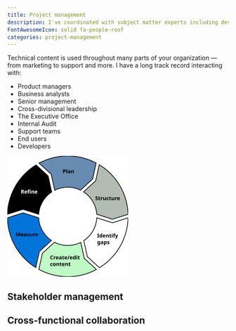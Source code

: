 ```yaml
---
title: Project management
description: I've coordinated with subject matter experts including developers, product managers, support teams, and senior management.
FontAwesomeIcon: solid fa-people-roof
categories: project-management
---
```


Technical content is used throughout many parts of your organization &mdash; from marketing to support and more. I have a long track record interacting with:

- Product managers
- Business analysts
- Senior management
- Cross-divisional leadership
- The Executive Office
- Internal Audit
- Support teams
- End users
- Developers

![Content lifecycle](/assets/images/content-lifecycle.png)

## Stakeholder management

## Cross-functional collaboration
